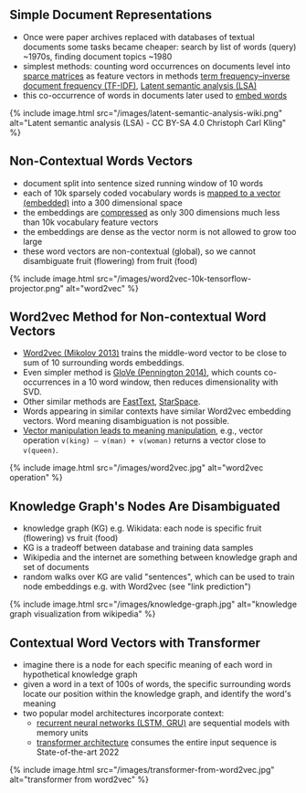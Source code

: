 ## Simple Document Representations
- Once were paper archives replaced with databases of textual documents some tasks became cheaper: search by list of words (query) ~1970s, finding document topics ~1980
- simplest methods: counting word occurrences on documents level into [sparce matrices](/ml/sparse-matrix-why-and-when) as feature vectors in methods [term frequency–inverse document frequency (TF-IDF)](https://citeseerx.ist.psu.edu/viewdoc/download?doi=10.1.1.115.8343&rep=rep1&type=pdf), [Latent semantic analysis (LSA)](https://www.cs.bham.ac.uk/~pxt/IDA/lsa_ind.pdf)
- this co-occurrence of words in documents later used to [embed words](/ml/Embeddings-in-Machine-Learning-Explained)

{% include image.html src="/images/latent-semantic-analysis-wiki.png" alt="Latent semantic analysis (LSA) - CC BY-SA 4.0 Christoph Carl Kling" %}


## Non-Contextual Words Vectors
- document split into sentence sized running window of 10 words
- each of 10k sparsely coded vocabulary words is [mapped to a vector (embedded)](/ml/Embeddings-in-Machine-Learning-Explained) into a 300 dimensional space
- the embeddings are [compressed](/ml/neural-data-compression) as only 300 dimensions much less than 10k vocabulary feature vectors
- the embeddings are dense as the vector norm is not allowed to grow too large
- these word vectors are non-contextual (global), so we cannot disambiguate fruit (flowering) from fruit (food)

{% include image.html src="/images/word2vec-10k-tensorflow-projector.png" alt="word2vec" %}


## Word2vec Method for Non-contextual Word Vectors
- [Word2vec (Mikolov 2013)](https://arxiv.org/pdf/1301.3781.pdf) trains the middle-word vector to be close to sum of 10 surrounding words embeddings. 
- Even simpler method is [GloVe (Pennington 2014)](https://nlp.stanford.edu/pubs/glove.pdf), which counts co-occurrences in a 10 word window, then reduces dimensionality with SVD.
- Other similar methods are [FastText](/ml/FastText-Vector-Norms-And-OOV-Words), [StarSpace](/ml/starspace-embedding).
- Words appearing in similar contexts have similar Word2vec embedding vectors. Word meaning disambiguation is not possible.
- [Vector manipulation leads to meaning manipulation](/ml/manipulate-item-attributes-via-disentangled-representation), e.g., vector operation `v(king) – v(man) + v(woman)` returns a vector close to `v(queen)`.

{% include image.html src="/images/word2vec.jpg" alt="word2vec operation" %}


## Knowledge Graph's Nodes Are Disambiguated
- knowledge graph (KG) e.g. Wikidata: each node is specific fruit (flowering) vs fruit (food)
- KG is a tradeoff between database and training data samples
- Wikipedia and the internet are something between knowledge graph and set of documents
- random walks over KG are valid "sentences", which can be used to train node embeddings e.g. with Word2vec (see "link prediction")

{% include image.html src="/images/knowledge-graph.jpg" alt="knowledge graph visualization from wikipedia" %}


## Contextual Word Vectors with Transformer
- imagine there is a node for each specific meaning of each word in hypothetical knowledge graph
- given a word in a text of 100s of words, the specific surrounding words locate our position within the knowledge graph, and identify the word's meaning
- two popular model architectures incorporate context:
  - [recurrent neural networks (LSTM, GRU)](/ml/SRU++-Speeds-Up-Transformer-with-Simple-Recurrent-Unit-RNN) are sequential models with memory units
  - [transformer architecture](/ml/transformers-self-attention-mechanism-simplified) consumes the entire input sequence is State-of-the-art 2022

{% include image.html src="/images/transformer-from-word2vec.jpg" alt="transformer from word2vec" %}

